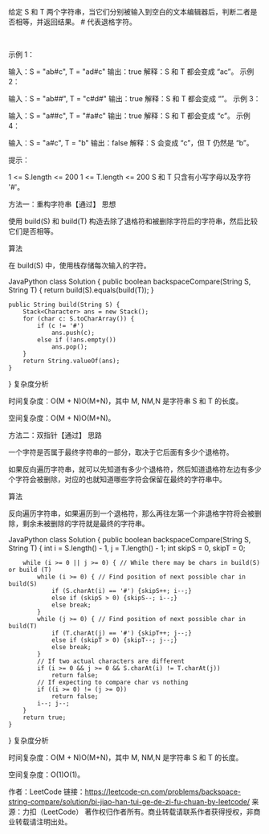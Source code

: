 给定 S 和 T 两个字符串，当它们分别被输入到空白的文本编辑器后，判断二者是否相等，并返回结果。 # 代表退格字符。

 

示例 1：

输入：S = "ab#c", T = "ad#c"
输出：true
解释：S 和 T 都会变成 “ac”。
示例 2：

输入：S = "ab##", T = "c#d#"
输出：true
解释：S 和 T 都会变成 “”。
示例 3：

输入：S = "a##c", T = "#a#c"
输出：true
解释：S 和 T 都会变成 “c”。
示例 4：

输入：S = "a#c", T = "b"
输出：false
解释：S 会变成 “c”，但 T 仍然是 “b”。
 

提示：

1 <= S.length <= 200
1 <= T.length <= 200
S 和 T 只含有小写字母以及字符 '#'。


方法一：重构字符串【通过】
思想

使用 build(S) 和 build(T) 构造去除了退格符和被删除字符后的字符串，然后比较它们是否相等。

算法

在 build(S) 中，使用栈存储每次输入的字符。

JavaPython
class Solution {
    public boolean backspaceCompare(String S, String T) {
        return build(S).equals(build(T));
    }

    public String build(String S) {
        Stack<Character> ans = new Stack();
        for (char c: S.toCharArray()) {
            if (c != '#')
                ans.push(c);
            else if (!ans.empty())
                ans.pop();
        }
        return String.valueOf(ans);
    }
}
复杂度分析

时间复杂度：O(M + N)O(M+N)，其中 M, NM,N 是字符串 S 和 T 的长度。

空间复杂度：O(M + N)O(M+N)。

方法二：双指针【通过】
思路

一个字符是否属于最终字符串的一部分，取决于它后面有多少个退格符。

如果反向遍历字符串，就可以先知道有多少个退格符，然后知道退格符左边有多少个字符会被删除，对应的也就知道哪些字符会保留在最终的字符串中。

算法

反向遍历字符串，如果遍历到一个退格符，那么再往左第一个非退格字符将会被删除，剩余未被删除的字符就是最终的字符串。

JavaPython
class Solution {
    public boolean backspaceCompare(String S, String T) {
        int i = S.length() - 1, j = T.length() - 1;
        int skipS = 0, skipT = 0;

        while (i >= 0 || j >= 0) { // While there may be chars in build(S) or build (T)
            while (i >= 0) { // Find position of next possible char in build(S)
                if (S.charAt(i) == '#') {skipS++; i--;}
                else if (skipS > 0) {skipS--; i--;}
                else break;
            }
            while (j >= 0) { // Find position of next possible char in build(T)
                if (T.charAt(j) == '#') {skipT++; j--;}
                else if (skipT > 0) {skipT--; j--;}
                else break;
            }
            // If two actual characters are different
            if (i >= 0 && j >= 0 && S.charAt(i) != T.charAt(j))
                return false;
            // If expecting to compare char vs nothing
            if ((i >= 0) != (j >= 0))
                return false;
            i--; j--;
        }
        return true;
    }
}
复杂度分析

时间复杂度：O(M + N)O(M+N)，其中 M, NM,N 是字符串 S 和 T 的长度。

空间复杂度：O(1)O(1)。

作者：LeetCode
链接：https://leetcode-cn.com/problems/backspace-string-compare/solution/bi-jiao-han-tui-ge-de-zi-fu-chuan-by-leetcode/
来源：力扣（LeetCode）
著作权归作者所有。商业转载请联系作者获得授权，非商业转载请注明出处。